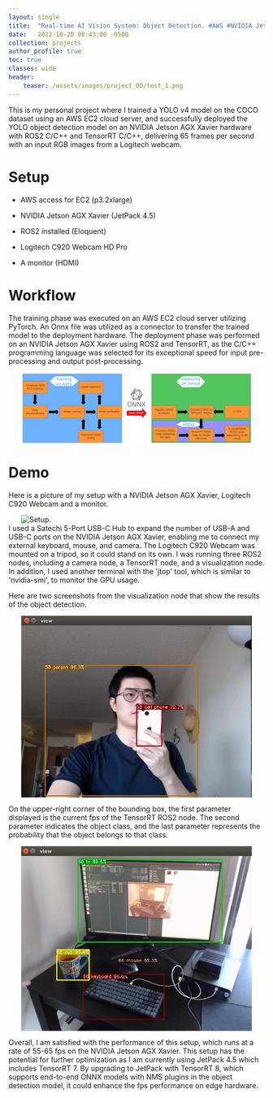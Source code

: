 ```yaml
---
layout: single
title:  "Real-time AI Vision System: Object Detection. #AWS #NVIDIA Jetson #ROS2 #TensorRT"
date:   2022-10-20 00:43:00 -0500
collection: projects
author_profile: true
toc: true
classes: wide
header:
    teaser: /assets/images/project_OD/test_1.png
---
```


This is my personal project where I trained a YOLO v4 model on the COCO dataset using an AWS EC2 cloud server, and successfully deployed the YOLO object detection model on an NVIDIA Jetson AGX Xavier hardware with ROS2 C/C++ and TensorRT C/C++, delivering 65 frames per second with an input RGB images from a Logitech webcam.

# Setup
- AWS access for EC2 (p3.2xlarge)

- NVIDIA Jetson AGX Xavier (JetPack 4.5)

- ROS2 installed (Eloquent)

- Logitech C920 Webcam HD Pro

- A monitor (HDMI)

# Workflow
The training phase was executed on an AWS EC2 cloud server utilizing PyTorch. An Onnx file was utilized as a connector to transfer the trained model to the deployment hardware. The deployment phase was performed on an NVIDIA Jetson AGX Xavier using ROS2 and TensorRT, as the C/C++ programming language was selected for its exceptional speed for input pre-processing and output post-processing.

<style>
.center {
  display: block;
  margin-left: auto;
  margin-right: auto;
  min-width: 90%;
  max-width: 90%;
  width: 50vw;
}
</style>
<img class="center" src="/assets/images/project_OD/Task_1.png" alt="The task."> 

# Demo
Here is a picture of my setup with a NVIDIA Jetson AGX Xavier, Logitech C920 Webcam and a monitor. 
<style>
.center {
  display: block;
  margin-left: auto;
  margin-right: auto;
  min-width: 90%;
  max-width: 90%;
  width: 50vw;
}
</style>
<img class="center" src="/assets/images/project_OD/Setup.png" alt="Setup."> 
I used a Satechi 5-Port USB-C Hub to expand the number of USB-A and USB-C ports on the NVIDIA Jetson AGX Xavier, enabling me to connect my external keyboard, mouse, and camera. The Logitech C920 Webcam was mounted on a tripod, so it could stand on its own. I was running three ROS2 nodes, including a camera node, a TensorRT node, and a visualization node. In addition, I used another terminal with the 'jtop' tool, which is similar to 'nvidia-smi', to monitor the GPU usage. 


Here are two screenshots from the visualization node that show the results of the object detection.

<img class="center" src="/assets/images/project_OD/test_1.png" alt="test_1."> 

On the upper-right corner of the bounding box, the first parameter displayed is the current fps of the TensorRT ROS2 node. The second parameter indicates the object class, and the last parameter represents the probability that the object belongs to that class.

<img class="center" src="/assets/images/project_OD/test_2.png" alt="test_2."> 

Overall, I am satisfied with the performance of this setup, which runs at a rate of 55-65 fps on the NVIDIA Jetson AGX Xavier. This setup has the potential for further optimization as I am currently using JetPack 4.5 which includes TensorRT 7. By upgrading to JetPack with TensorRT 8, which supports end-to-end ONNX models with NMS plugins in the object detection model, it could enhance the fps performance on edge hardware.
